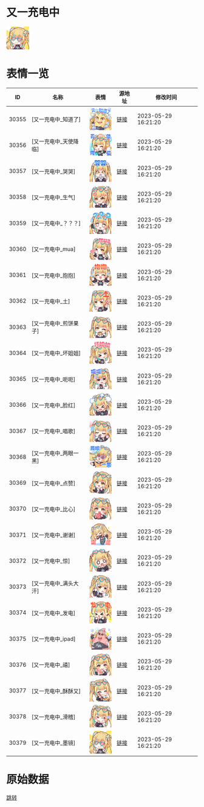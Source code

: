 # 又一充电中

<img src="./cover.png" height="60" alt="cover" />

# 表情一览

|ID|名称|表情|源地址|修改时间|
|----|----|----|----|----|
|30355|[又一充电中_知道了]|<img src="./pic/030355_%5B又一充电中_知道了%5D.png" height="60" alt="知道了"/>|[链接](https://i0.hdslb.com/bfs/garb/2f4b1bf61c6f648ed1e86f3de28ad890652640c4.png)|2023-05-29 16:21:20|
|30356|[又一充电中_天使降临]|<img src="./pic/030356_%5B又一充电中_天使降临%5D.png" height="60" alt="天使降临"/>|[链接](https://i0.hdslb.com/bfs/garb/5c3970cfccdfcf01fe459603aea358267c3e0371.png)|2023-05-29 16:21:20|
|30357|[又一充电中_哭哭]|<img src="./pic/030357_%5B又一充电中_哭哭%5D.png" height="60" alt="哭哭"/>|[链接](https://i0.hdslb.com/bfs/garb/30003ae9f1d38f1a6a5ea0323d0acfbb171a6a30.png)|2023-05-29 16:21:20|
|30358|[又一充电中_生气]|<img src="./pic/030358_%5B又一充电中_生气%5D.png" height="60" alt="生气"/>|[链接](https://i0.hdslb.com/bfs/garb/5d8d5ac78c3b97179c6751af74c6719c4c739dc2.png)|2023-05-29 16:21:20|
|30359|[又一充电中_？？？]|<img src="./pic/030359_%5B又一充电中_？？？%5D.png" height="60" alt="？？？"/>|[链接](https://i0.hdslb.com/bfs/garb/c53ff7efd7164b5d246c9e7c462e6c9475d013ec.png)|2023-05-29 16:21:20|
|30360|[又一充电中_mua]|<img src="./pic/030360_%5B又一充电中_mua%5D.png" height="60" alt="mua"/>|[链接](https://i0.hdslb.com/bfs/garb/c076da9430bee1cf63c5a0343e92b7d764b9269c.png)|2023-05-29 16:21:20|
|30361|[又一充电中_抱抱]|<img src="./pic/030361_%5B又一充电中_抱抱%5D.png" height="60" alt="抱抱"/>|[链接](https://i0.hdslb.com/bfs/garb/9cb68bb4865fbd7fc385057717b6b0a75cce363d.png)|2023-05-29 16:21:20|
|30362|[又一充电中_土]|<img src="./pic/030362_%5B又一充电中_土%5D.png" height="60" alt="土"/>|[链接](https://i0.hdslb.com/bfs/garb/d76c8ebad2471f419d7af9bc1aa91b6b18877035.png)|2023-05-29 16:21:20|
|30363|[又一充电中_煎饼果子]|<img src="./pic/030363_%5B又一充电中_煎饼果子%5D.png" height="60" alt="煎饼果子"/>|[链接](https://i0.hdslb.com/bfs/garb/ef15672cc62af5c025df6509f4ec8de59d6c3022.png)|2023-05-29 16:21:20|
|30364|[又一充电中_坏姐姐]|<img src="./pic/030364_%5B又一充电中_坏姐姐%5D.png" height="60" alt="坏姐姐"/>|[链接](https://i0.hdslb.com/bfs/garb/0e952966347e0ddcb8ce21856189319b0416d282.png)|2023-05-29 16:21:20|
|30365|[又一充电中_呃呃]|<img src="./pic/030365_%5B又一充电中_呃呃%5D.png" height="60" alt="呃呃"/>|[链接](https://i0.hdslb.com/bfs/garb/4e9ddb0f3052d906af3202217db68635550d9a4d.png)|2023-05-29 16:21:20|
|30366|[又一充电中_脸红]|<img src="./pic/030366_%5B又一充电中_脸红%5D.png" height="60" alt="脸红"/>|[链接](https://i0.hdslb.com/bfs/garb/07f0572bddea39416822640bae9e0dc2682c60b1.png)|2023-05-29 16:21:20|
|30367|[又一充电中_唱歌]|<img src="./pic/030367_%5B又一充电中_唱歌%5D.png" height="60" alt="唱歌"/>|[链接](https://i0.hdslb.com/bfs/garb/9f6d4cd563ec0de426652576582a539f2008cb50.png)|2023-05-29 16:21:20|
|30368|[又一充电中_两眼一黑]|<img src="./pic/030368_%5B又一充电中_两眼一黑%5D.png" height="60" alt="两眼一黑"/>|[链接](https://i0.hdslb.com/bfs/garb/3dee26359cb455ea2110ea1063f17aa9b84456c8.png)|2023-05-29 16:21:20|
|30369|[又一充电中_点赞]|<img src="./pic/030369_%5B又一充电中_点赞%5D.png" height="60" alt="点赞"/>|[链接](https://i0.hdslb.com/bfs/garb/832fa11341002c20765be515266e8fee57298125.png)|2023-05-29 16:21:20|
|30370|[又一充电中_比心]|<img src="./pic/030370_%5B又一充电中_比心%5D.png" height="60" alt="比心"/>|[链接](https://i0.hdslb.com/bfs/garb/7d348a2fb5f6a5b3e4ef02ce13b3cc7828a2b62e.png)|2023-05-29 16:21:20|
|30371|[又一充电中_谢谢]|<img src="./pic/030371_%5B又一充电中_谢谢%5D.png" height="60" alt="谢谢"/>|[链接](https://i0.hdslb.com/bfs/garb/654101362f7bbaf8d3485e1f7cb1b9cf11190cf8.png)|2023-05-29 16:21:20|
|30372|[又一充电中_惊]|<img src="./pic/030372_%5B又一充电中_惊%5D.png" height="60" alt="惊"/>|[链接](https://i0.hdslb.com/bfs/garb/418afd895c87d93bfd7436583a370ad0e24b306c.png)|2023-05-29 16:21:20|
|30373|[又一充电中_满头大汗]|<img src="./pic/030373_%5B又一充电中_满头大汗%5D.png" height="60" alt="满头大汗"/>|[链接](https://i0.hdslb.com/bfs/garb/0642f99993b935ec0a3a03144f72841871840b9e.png)|2023-05-29 16:21:20|
|30374|[又一充电中_发电]|<img src="./pic/030374_%5B又一充电中_发电%5D.png" height="60" alt="发电"/>|[链接](https://i0.hdslb.com/bfs/garb/190d5c30e960a0505f1c60390dc39f8d9b302e92.png)|2023-05-29 16:21:20|
|30375|[又一充电中_ipad]|<img src="./pic/030375_%5B又一充电中_ipad%5D.png" height="60" alt="ipad"/>|[链接](https://i0.hdslb.com/bfs/garb/95a257267b7ef4eb4300d612c93cfb628dca96e6.png)|2023-05-29 16:21:20|
|30376|[又一充电中_禧]|<img src="./pic/030376_%5B又一充电中_禧%5D.png" height="60" alt="禧"/>|[链接](https://i0.hdslb.com/bfs/garb/bc9daec511468dabf6ec908908d782306b3807d7.png)|2023-05-29 16:21:20|
|30377|[又一充电中_酥酥又]|<img src="./pic/030377_%5B又一充电中_酥酥又%5D.png" height="60" alt="酥酥又"/>|[链接](https://i0.hdslb.com/bfs/garb/e7c0ccb09ab50077ef66a7e4bba8f46192736498.png)|2023-05-29 16:21:20|
|30378|[又一充电中_滑稽]|<img src="./pic/030378_%5B又一充电中_滑稽%5D.png" height="60" alt="滑稽"/>|[链接](https://i0.hdslb.com/bfs/garb/3b8891ab7cd76d9e8f122bb3fd14ff9d577f4dbc.png)|2023-05-29 16:21:20|
|30379|[又一充电中_墨镜]|<img src="./pic/030379_%5B又一充电中_墨镜%5D.png" height="60" alt="墨镜"/>|[链接](https://i0.hdslb.com/bfs/garb/b6eedbe13906ceee4afad398cd23be04d8751002.png)|2023-05-29 16:21:20|

# 原始数据

[跳转](./raw.json)

